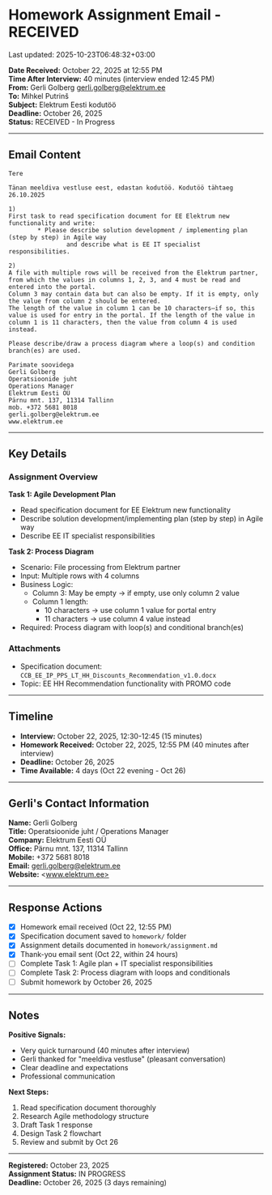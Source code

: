 # Homework Assignment Email - RECEIVED

Last updated: 2025-10-23T06:48:32+03:00

**Date Received:** October 22, 2025 at 12:55 PM  
**Time After Interview:** 40 minutes (interview ended 12:45 PM)  
**From:** Gerli Golberg <gerli.golberg@elektrum.ee>  
**To:** Mihkel Putrinš  
**Subject:** Elektrum Eesti kodutöö  
**Deadline:** October 26, 2025  
**Status:** RECEIVED - In Progress

---

## Email Content

```text
Tere

Tänan meeldiva vestluse eest, edastan kodutöö. Kodutöö tähtaeg 26.10.2025

1)
First task to read specification document for EE Elektrum new functionality and write:
        * Please describe solution development / implementing plan (step by step) in Agile way
                and describe what is EE IT specialist responsibilities.

2)
A file with multiple rows will be received from the Elektrum partner, from which the values in columns 1, 2, 3, and 4 must be read and entered into the portal.
Column 3 may contain data but can also be empty. If it is empty, only the value from column 2 should be entered.
The length of the value in column 1 can be 10 characters—if so, this value is used for entry in the portal. If the length of the value in column 1 is 11 characters, then the value from column 4 is used instead.

Please describe/draw a process diagram where a loop(s) and condition branch(es) are used.

Parimate soovidega
Gerli Golberg
Operatsioonide juht
Operations Manager
Elektrum Eesti OÜ
Pärnu mnt. 137, 11314 Tallinn
mob. +372 5681 8018
gerli.golberg@elektrum.ee
www.elektrum.ee
```

---

## Key Details

### Assignment Overview

**Task 1: Agile Development Plan**  

- Read specification document for EE Elektrum new functionality
- Describe solution development/implementing plan (step by step) in Agile way
- Describe EE IT specialist responsibilities

**Task 2: Process Diagram**  

- Scenario: File processing from Elektrum partner
- Input: Multiple rows with 4 columns
- Business Logic:
  - Column 3: May be empty → if empty, use only column 2 value
  - Column 1 length:
    - 10 characters → use column 1 value for portal entry
    - 11 characters → use column 4 value instead
- Required: Process diagram with loop(s) and conditional branch(es)

### Attachments

- Specification document: `CCB_EE_IP_PPS_LT_HH_Discounts_Recommendation_v1.0.docx`
- Topic: EE HH Recommendation functionality with PROMO code

---

## Timeline

- **Interview:** October 22, 2025, 12:30-12:45 (15 minutes)
- **Homework Received:** October 22, 2025, 12:55 PM (40 minutes after interview)
- **Deadline:** October 26, 2025
- **Time Available:** 4 days (Oct 22 evening - Oct 26)

---

## Gerli's Contact Information

**Name:** Gerli Golberg  
**Title:** Operatsioonide juht / Operations Manager  
**Company:** Elektrum Eesti OÜ  
**Office:** Pärnu mnt. 137, 11314 Tallinn  
**Mobile:** +372 5681 8018  
**Email:** <gerli.golberg@elektrum.ee>  
**Website:** <www.elektrum.ee>

---

## Response Actions

- [x] Homework email received (Oct 22, 12:55 PM)
- [x] Specification document saved to `homework/` folder
- [x] Assignment details documented in `homework/assignment.md`
- [x] Thank-you email sent (Oct 22, within 24 hours)
- [ ] Complete Task 1: Agile plan + IT specialist responsibilities
- [ ] Complete Task 2: Process diagram with loops and conditionals
- [ ] Submit homework by October 26, 2025

---

## Notes

**Positive Signals:**

- Very quick turnaround (40 minutes after interview)
- Gerli thanked for "meeldiva vestluse" (pleasant conversation)
- Clear deadline and expectations
- Professional communication

**Next Steps:**

1. Read specification document thoroughly
2. Research Agile methodology structure
3. Draft Task 1 response
4. Design Task 2 flowchart
5. Review and submit by Oct 26

---

**Registered:** October 23, 2025  
**Assignment Status:** IN PROGRESS  
**Deadline:** October 26, 2025 (3 days remaining)
